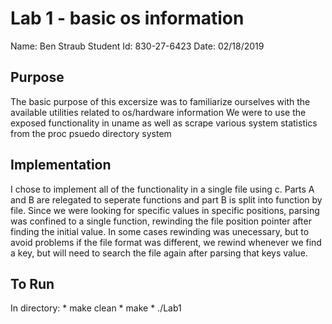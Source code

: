 # Lab 1 - basic os information 
<p> 
    Name: Ben Straub
    Student Id: 830-27-6423
    Date: 02/18/2019
</p>

## Purpose
<p>
    The basic purpose of this excersize was to familiarize ourselves with the available utilities related to os/hardware information 
    We were to use the exposed functionality in uname as well as scrape various system statistics from the proc psuedo directory system
</p>

## Implementation
<p>
    I chose to implement all of the functionality in a single file using c.
    Parts A and B are relegated to seperate functions and part B is split into function by file. 
    Since we were looking for specific values in specific positions, parsing was confined to a single function, rewinding the file position pointer after finding the initial value. 
    In some cases rewinding was unecessary, but to avoid problems if the file format was different, we rewind whenever we find a key, but will need to search the file again after parsing that keys value.
</p>

## To Run
<p> 
In directory:
  *  make clean
  *  make 
  *  ./Lab1
</p>
    
